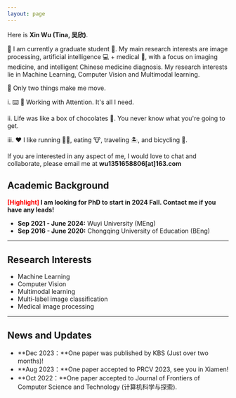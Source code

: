 ```yaml
---
layout: page
---
```


<!-- # About Me -->

<!-- <img src="https://xinwu74.github.io/wuxin.jpg" class="floatpic" width="360" height="480"> -->

Here is **Xin Wu (Tina, 吴欣)**.

📖 I am currently a graduate student 🔭. My main research interests are image processing, artificial intelligence 💻 + medical 🏥, with a focus on imaging medicine, and intelligent Chinese medicine diagnosis. My research interests lie in Machine Learning, Computer Vision and Multimodal learning.

🤔 Only two things make me move.

i. ⌨️ 🧱 Working with Attention. It's all I need.

ii. Life was like a box of chocolates 🍫. You never know what you're going to get.

iii. ❤️ I like running 🏃‍♀️, eating 🐮, traveling 🏝, and bicycling 🚴.

If you are interested in any aspect of me, I would love to chat and collaborate, please email me at **wu1351658806[at]163.com**
<br>

## Academic Background

**<font color='red'>[Highlight]</font> I am looking for PhD to start in 2024 Fall. Contact me if you have any leads!**

- **Sep 2021 - June 2024:** Wuyi University (MEng)
- **Sep 2016 - June 2020:** Chongqing University of Education (BEng)

---

## Research Interests

- Machine Learning
- Computer Vision
- Multimodal learning
- Multi-label image classification
- Medical image processing

---

## News and Updates

- **Dec 2023：**One paper was published by KBS (Just over two months)!
- **Aug 2023：**One paper accepted to PRCV 2023, see you in Xiamen!
- **Oct 2022：**One paper accepted to Journal of Frontiers of Computer Science and Technology (计算机科学与探索).
<br>

